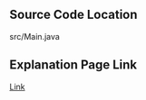 ## Source Code Location

src/Main.java

## Explanation Page Link

[Link](https://lunareclipse000.wordpress.com/2024/03/25/java%eb%b0%b1%ec%a4%80-24444-%ec%95%8c%ea%b3%a0%eb%a6%ac%ec%a6%98-%ec%88%98%ec%97%85-%eb%84%88%eb%b9%84-%ec%9a%b0%ec%84%a0-%ed%83%90%ec%83%89-1/)